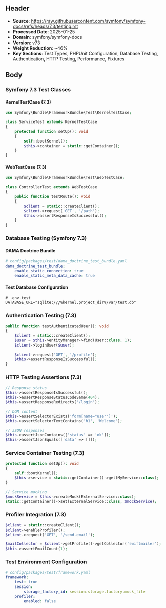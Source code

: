 ## Header
- **Source**: https://raw.githubusercontent.com/symfony/symfony-docs/refs/heads/7.3/testing.rst
- **Processed Date**: 2025-01-25
- **Domain**: symfony/symfony-docs
- **Version**: v73
- **Weight Reduction**: ~46%
- **Key Sections**: Test Types, PHPUnit Configuration, Database Testing, Authentication, HTTP Testing, Performance, Fixtures

## Body

### Symfony 7.3 Test Classes

#### KernelTestCase (7.3)
```php
use Symfony\Bundle\FrameworkBundle\Test\KernelTestCase;

class ServiceTest extends KernelTestCase
{
    protected function setUp(): void
    {
        self::bootKernel();
        $this->container = static::getContainer();
    }
}
```

#### WebTestCase (7.3)
```php
use Symfony\Bundle\FrameworkBundle\Test\WebTestCase;

class ControllerTest extends WebTestCase
{
    public function testRoute(): void
    {
        $client = static::createClient();
        $client->request('GET', '/path');
        $this->assertResponseIsSuccessful();
    }
}
```

### Database Testing (Symfony 7.3)

#### DAMA Doctrine Bundle
```yaml
# config/packages/test/dama_doctrine_test_bundle.yaml
dama_doctrine_test_bundle:
    enable_static_connection: true
    enable_static_meta_data_cache: true
```

#### Test Database Configuration
```env
# .env.test
DATABASE_URL="sqlite:///%kernel.project_dir%/var/test.db"
```

### Authentication Testing (7.3)

```php
public function testAuthenticatedUser(): void
{
    $client = static::createClient();
    $user = $this->entityManager->find(User::class, 1);
    $client->loginUser($user);
    
    $client->request('GET', '/profile');
    $this->assertResponseIsSuccessful();
}
```

### HTTP Testing Assertions (7.3)

```php
// Response status
$this->assertResponseIsSuccessful();
$this->assertResponseStatusCodeSame(404);
$this->assertResponseRedirects('/login');

// DOM content
$this->assertSelectorExists('form[name="user"]');
$this->assertSelectorTextContains('h1', 'Welcome');

// JSON responses
$this->assertJsonContains(['status' => 'ok']);
$this->assertJsonEquals(['data' => []]);
```

### Service Container Testing (7.3)

```php
protected function setUp(): void
{
    self::bootKernel();
    $this->service = static::getContainer()->get(MyService::class);
}

// Service mocking
$mockService = $this->createMock(ExternalService::class);
static::getContainer()->set(ExternalService::class, $mockService);
```

### Profiler Integration (7.3)

```php
$client = static::createClient();
$client->enableProfiler();
$client->request('GET', '/send-email');

$mailCollector = $client->getProfile()->getCollector('swiftmailer');
$this->assertEmailCount(1);
```

### Test Environment Configuration

```yaml
# config/packages/test/framework.yaml
framework:
    test: true
    session:
        storage_factory_id: session.storage.factory.mock_file
    profiler:
        enabled: false
```